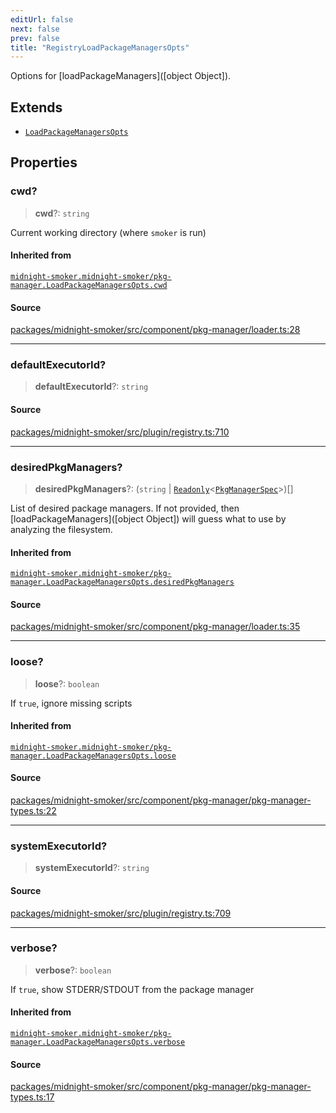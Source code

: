 ```yaml
---
editUrl: false
next: false
prev: false
title: "RegistryLoadPackageManagersOpts"
---
```


Options for [loadPackageManagers]([object Object]).

## Extends

- [`LoadPackageManagersOpts`](/api/midnight-smoker/midnight-smoker/pkg-manager/interfaces/loadpackagemanagersopts/)

## Properties

### cwd?

> **cwd**?: `string`

Current working directory (where `smoker` is run)

#### Inherited from

[`midnight-smoker.midnight-smoker/pkg-manager.LoadPackageManagersOpts.cwd`](/api/midnight-smoker/midnight-smoker/pkg-manager/interfaces/loadpackagemanagersopts/#cwd)

#### Source

[packages/midnight-smoker/src/component/pkg-manager/loader.ts:28](https://github.com/boneskull/midnight-smoker/blob/417858b/packages/midnight-smoker/src/component/pkg-manager/loader.ts#L28)

***

### defaultExecutorId?

> **defaultExecutorId**?: `string`

#### Source

[packages/midnight-smoker/src/plugin/registry.ts:710](https://github.com/boneskull/midnight-smoker/blob/417858b/packages/midnight-smoker/src/plugin/registry.ts#L710)

***

### desiredPkgManagers?

> **desiredPkgManagers**?: (`string` \| [`Readonly`]( https://www.typescriptlang.org/docs/handbook/utility-types.html#readonlytype )\<[`PkgManagerSpec`](/api/midnight-smoker/midnight-smoker/plugin/helpers/classes/pkgmanagerspec/)\>)[]

List of desired package managers. If not provided, then
[loadPackageManagers]([object Object]) will guess what to use by analyzing the
filesystem.

#### Inherited from

[`midnight-smoker.midnight-smoker/pkg-manager.LoadPackageManagersOpts.desiredPkgManagers`](/api/midnight-smoker/midnight-smoker/pkg-manager/interfaces/loadpackagemanagersopts/#desiredpkgmanagers)

#### Source

[packages/midnight-smoker/src/component/pkg-manager/loader.ts:35](https://github.com/boneskull/midnight-smoker/blob/417858b/packages/midnight-smoker/src/component/pkg-manager/loader.ts#L35)

***

### loose?

> **loose**?: `boolean`

If `true`, ignore missing scripts

#### Inherited from

[`midnight-smoker.midnight-smoker/pkg-manager.LoadPackageManagersOpts.loose`](/api/midnight-smoker/midnight-smoker/pkg-manager/interfaces/loadpackagemanagersopts/#loose)

#### Source

[packages/midnight-smoker/src/component/pkg-manager/pkg-manager-types.ts:22](https://github.com/boneskull/midnight-smoker/blob/417858b/packages/midnight-smoker/src/component/pkg-manager/pkg-manager-types.ts#L22)

***

### systemExecutorId?

> **systemExecutorId**?: `string`

#### Source

[packages/midnight-smoker/src/plugin/registry.ts:709](https://github.com/boneskull/midnight-smoker/blob/417858b/packages/midnight-smoker/src/plugin/registry.ts#L709)

***

### verbose?

> **verbose**?: `boolean`

If `true`, show STDERR/STDOUT from the package manager

#### Inherited from

[`midnight-smoker.midnight-smoker/pkg-manager.LoadPackageManagersOpts.verbose`](/api/midnight-smoker/midnight-smoker/pkg-manager/interfaces/loadpackagemanagersopts/#verbose)

#### Source

[packages/midnight-smoker/src/component/pkg-manager/pkg-manager-types.ts:17](https://github.com/boneskull/midnight-smoker/blob/417858b/packages/midnight-smoker/src/component/pkg-manager/pkg-manager-types.ts#L17)
